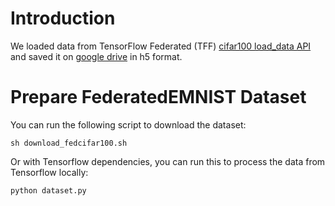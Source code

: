 # Introduction

We loaded data from TensorFlow Federated (TFF) [cifar100 load_data API](https://www.tensorflow.org/federated/api_docs/python/tff/simulation/datasets/cifar100/load_data)  and saved it on [google drive](https://drive.google.com/drive/folders/121SiMZj9WJMRNZHTkA1bBfBs-gPWG5nQ) in h5 format. 

# Prepare FederatedEMNIST Dataset

You can run the following script to download the dataset:

```
sh download_fedcifar100.sh
```

Or with Tensorflow dependencies, you can run this to process the data from Tensorflow locally:

```
python dataset.py
```

